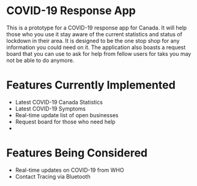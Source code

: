 # COVID-19 Response App
This is a prototype for a COVID-19 response app for Canada. It will help those who you use it stay aware of the current statistics and status of lockdown in their area. It is designed to be the one stop shop for any information you could need on it. The application also boasts a request board that you can use to ask for help from fellow users for taks you may not be able to do anymore.

# Features Currently Implemented 
- Latest COVID-19 Canada Statistics
- Latest COVID-19 Symptoms
- Real-time update list of open businesses
- Request board for those who need help
-

# Features Being Considered
- Real-time updates on COVID-19 from WHO 
- Contact Tracing via Bluetooth

